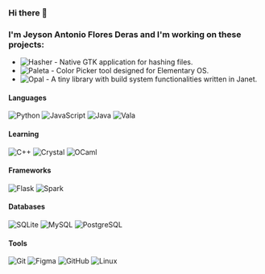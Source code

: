 ### Hi there 👋
### I'm Jeyson Antonio Flores Deras and I'm working on these projects:
- ![Hasher](https://github.com/JeysonFlores/hasher) - Native GTK application for hashing files.
- ![Paleta](https://github.com/JeysonFlores/Paleta) - Color Picker tool designed for Elementary OS.
- ![Opal](https://github.com/JeysonFlores/Opal) - A tiny library with build system functionalities written in Janet.
<!--
<p align="center">
    <img src="https://github-readme-stats.vercel.app/api/top-langs/?username=JeysonFlores&layout=compact&hide=java" alt="JeysonFlores">
    <br> <br>
    <img src="https://github-readme-stats.vercel.app/api?username=JeysonFlores&show_icons=true" alt="JeysonFlores">
</p>

<p align="center">
    <img src="https://github-readme-stats.vercel.app/api/top-langs/?username=JeysonFlores&exclude_repo=TortiYa" alt="JeysonFlores">
    <br> <br>
    <img src="https://github-readme-stats.vercel.app/api?username=JeysonFlores&show_icons=true" alt="JeysonFlores">
</p>

![Top Langs](https://github-readme-stats.vercel.app/api/top-langs/?username=JeysonFlores&exclude_repo=TortiYa)
![Top Langs](https://github-readme-stats.vercel.app/api/top-langs/?username=JeysonFlores&exclude_repo=TortiYa&langs_count=11&hide=html&layout=compact)

-->
#### Languages
![Python](https://img.shields.io/badge/Python-3670A0?style=flat-square&logo=python&logoColor=white)
![JavaScript](https://img.shields.io/badge/JavaScript-F1E05A.svg?style=flat-square&logo=javascript&logoColor=black)
![Java](https://img.shields.io/badge/Java-B07219?style=flat-square&logo=java&logoColor=white)
![Vala](https://img.shields.io/badge/Vala-FBE5CD?style=flat-square&logo=V&logoColor=black)
#### Learning
![C++](https://img.shields.io/badge/C++-%2300599C.svg?style=flat-square&logo=c%2B%2B&logoColor=white)
![Crystal](https://img.shields.io/badge/Crystal-000000.svg?style=flat-square&logo=Crystal&logoColor=white)
![OCaml](https://img.shields.io/badge/OCaml-F48A32.svg?style=flat-square&logo=OCaml&logoColor=white)
#### Frameworks
![Flask](https://img.shields.io/badge/Flask-FFFFFF.svg?style=flat-square&logo=Flask&logoColor=black)
![Spark](https://img.shields.io/badge/Spark-E25A1C.svg?style=flat-square&logo=ApacheSpark&logoColor=white)
#### Databases
![SQLite](https://img.shields.io/badge/SQLite-82BCE2.svg?style=flat-square&logo=SQLite&logoColor=white)
![MySQL](https://img.shields.io/badge/MySQL-005E86.svg?style=flat-square&logo=MySQL&logoColor=white)
![PostgreSQL](https://img.shields.io/badge/PostgreSQL-31648C.svg?style=flat-square&logo=PostgreSQL&logoColor=white)
#### Tools
![Git](https://img.shields.io/badge/Git-%23F05033.svg?style=flat-square&logo=git&logoColor=white)
![Figma](https://img.shields.io/badge/Figma-%23F24E1E.svg?style=flat-square&logo=figma&logoColor=white)
![GitHub](https://img.shields.io/badge/GitHub-%23121011.svg?style=flat-square&logo=github&logoColor=white)
![Linux](https://img.shields.io/badge/Linux-000000?style=flat-square&logo=linux&logoColor=white)
